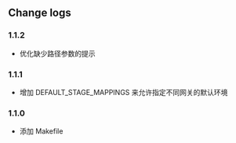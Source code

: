 ## Change logs

### 1.1.2
- 优化缺少路径参数的提示

### 1.1.1
- 增加 DEFAULT_STAGE_MAPPINGS 来允许指定不同网关的默认环境

### 1.1.0
- 添加 Makefile
